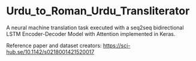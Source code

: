 # Urdu_to_Roman_Urdu_Transliterator
A neural machine translation task executed with a seq2seq bidirectional LSTM Encoder-Decoder Model with Attention implemented in Keras.

Reference paper and dataset creators:
https://sci-hub.se/10.1142/s0218001421520017
